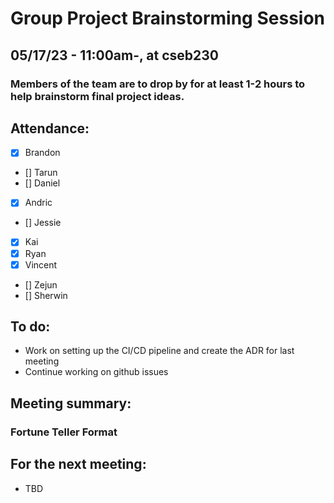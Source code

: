 # Group Project Brainstorming Session

## 05/17/23 - 11:00am-, at cseb230

### Members of the team are to drop by for at least 1-2 hours to help brainstorm final project ideas.

## Attendance:

- [x] Brandon
- [] Tarun
- [] Daniel
- [x] Andric
- [] Jessie
- [x] Kai
- [x] Ryan
- [x] Vincent
- [] Zejun
- [] Sherwin

## To do:

- Work on setting up the CI/CD pipeline and create the ADR for last meeting
- Continue working on github issues

## Meeting summary:

### Fortune Teller Format

## For the next meeting:

- TBD
